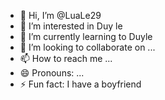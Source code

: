 - 👋 Hi, I’m @LuaLe29
- 👀 I’m interested in Duy le
- 🌱 I’m currently learning to Duyle
- 💞️ I’m looking to collaborate on ...
- 📫 How to reach me ...
- 😄 Pronouns: ...
- ⚡ Fun fact: I have a boyfriend

<!---
LuaLe29/LuaLe29 is a ✨ special ✨ repository because its `README.md` (this file) appears on your GitHub profile.
You can click the Preview link to take a look at your changes.
--->
